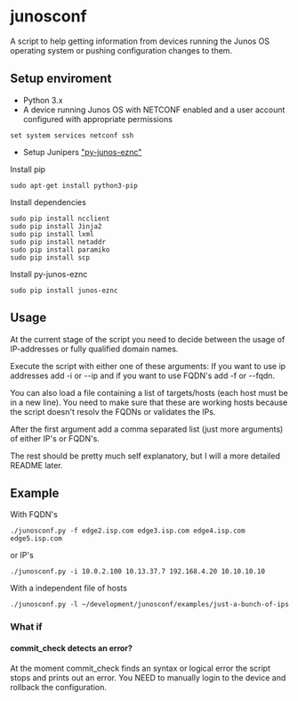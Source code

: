 # junosconf
A script to help getting information from devices running the Junos OS operating system or pushing configuration changes to them.

## Setup enviroment
- Python 3.x
- A device running Junos OS with NETCONF enabled and a user account configured with appropriate permissions
```
set system services netconf ssh
```
- Setup Junipers ["py-junos-eznc"](https://github.com/Juniper/py-junos-eznc)

Install pip
```
sudo apt-get install python3-pip
```

Install dependencies
```
sudo pip install ncclient
sudo pip install Jinja2
sudo pip install lxml
sudo pip install netaddr
sudo pip install paramiko
sudo pip install scp
```

Install py-junos-eznc
```
sudo pip install junos-eznc
```

## Usage

At the current stage of the script you need to decide between the usage of IP-addresses or fully qualified domain names.

Execute the script with either one of these arguments:
If you want to use ip addresses add -i or --ip and if you want to use FQDN's add -f or --fqdn.

You can also load a file containing a list of targets/hosts (each host must be in a new line).
You need to make sure that these are working hosts because the script doesn't resolv the FQDNs or validates the IPs.

After the first argument add a comma separated list (just more arguments) of either IP's or FQDN's.

The rest should be pretty much self explanatory, but I will a more detailed README later.

## Example

With FQDN's
```
./junosconf.py -f edge2.isp.com edge3.isp.com edge4.isp.com edge5.isp.com
```
or IP's
```
./junosconf.py -i 10.0.2.100 10.13.37.7 192.168.4.20 10.10.10.10
```
With a independent file of hosts
```
./junosconf.py -l ~/development/junosconf/examples/just-a-bunch-of-ips
```

### What if

#### commit_check detects an error?
At the moment commit_check finds an syntax or logical error the script stops and prints out an error.
You NEED to manually login to the device and rollback the configuration.
